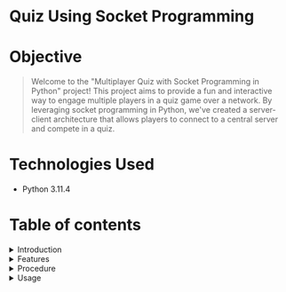 # Quiz Using Socket Programming

# Objective
> Welcome to the "Multiplayer Quiz with Socket Programming in Python" project! This project aims to provide a fun and interactive way to engage 
  multiple players in a quiz game over a network. By leveraging socket programming in Python, we've created a server-client architecture that 
  allows players to connect to a central server and compete in a quiz.

# Technologies Used
- Python 3.11.4

# Table of contents

<details>
<summary>Introduction</summary>
<br>

Socket programming is a fundamental concept in computer networking and communication, allowing applications to exchange data over a network, such as the internet or a local network. It forms the backbone of how computers communicate with each other in a distributed environment.

In the world of computer networking, a "socket" is essentially an endpoint for sending or receiving data across a computer network. Socket programming enables software applications to create, open, close, read from, and write to these sockets, facilitating data transfer between different machines.
</details>

<details>
<summary>Features</summary>
<br>
  
- Server-Client Architecture: Create a server that listens for incoming connections from clients. Clients can connect to the server to participate 
  in the quiz.
- Quiz Management: The server should manage the quiz questions and answers. It should have a predefined set of questions and correct answers.
- Multiplayer Support: Multiple clients should be able to connect to the server simultaneously and play the quiz in a multiplayer mode.
</details>

<details>
<summary>Procedure</summary>
<br>
  
1) Client Connections:
   Clients should connect to the server using a suitable client application or script.
   The server will wait for a specific number of clients to join the quiz before proceeding. The number of clients required is determined by user input.

2) Quiz Gameplay:
   Once the required number of clients have connected, the quiz begins.
   Each client will be presented with three questions one by one.
   Clients should provide their answers within a specified time limit.

3) Scoring:
  After each client has answered all three questions, the server calculates their scores.
  Scores are based on the correctness and speed of responses.
  Clients receive their scores after completing the quiz.

4) Connection Closure:
  After the quiz is completed for all clients, or when a client disconnects, the server will close the connection.
  Clients can no longer participate in the quiz or receive scores.
</details>

<details>
<summary>Usage</summary>
<br>

+ Start the server by running the server script in one terminal.
```
python server.py
```
![image](https://github.com/Pavan2280/Socket_Quiz_Programming/assets/131603225/3a58a311-9d13-4a50-9633-e8eda4dfa7ab)


+ Open a new terminal window or tab for each client you want to run.
+ In each terminal window, navigate to the project directory
+ Once you are inside the project directory, clients can connect to the server by running the client script. Run the following command in each terminal window:
```
python client.py
```
![image](https://github.com/Pavan2280/Socket_Quiz_Programming/assets/131603225/d2c81437-717e-47f1-a899-ecbc88437c7a)
![image](https://github.com/Pavan2280/Socket_Quiz_Programming/assets/131603225/c0a0f3cb-c8b2-4981-b155-b1308f3cd5f2)

+ Once the quiz is over the connection will be closed
![image](https://github.com/Pavan2280/Socket_Quiz_Programming/assets/131603225/5dcb5295-62b0-41b3-bf0f-c2f93c214d4c)
</details>
